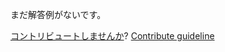 
まだ解答例がないです。

[コントリビュートしませんか](https://github.com/BFEdev/BFE.dev-solutions/blob/main/quiz/block-scope-1_ja.md)?  [Contribute guideline](https://github.com/BFEdev/BFE.dev-solutions#how-to-contribute)
